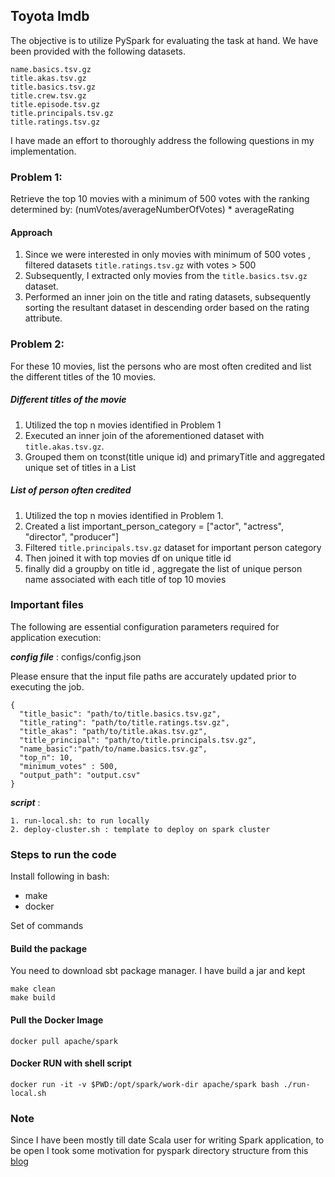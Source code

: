 ## Toyota Imdb 

The objective is to utilize PySpark for evaluating the task at hand. 
We have been provided with the following datasets.

```
name.basics.tsv.gz
title.akas.tsv.gz
title.basics.tsv.gz
title.crew.tsv.gz
title.episode.tsv.gz
title.principals.tsv.gz
title.ratings.tsv.gz
```
I have made an effort to thoroughly address the following questions in my implementation.

### Problem 1:

Retrieve the top 10 movies with a minimum of 500 votes with the ranking determined by:
(numVotes/averageNumberOfVotes) * averageRating

#### Approach
1. Since we were interested in only movies with minimum of 500 votes , filtered datasets `title.ratings.tsv.gz` with votes > 500
2. Subsequently, I extracted only movies from the `title.basics.tsv.gz` dataset.
3. Performed an inner join on the title and rating datasets, subsequently sorting the resultant dataset in descending order based on the rating attribute.

### Problem 2:

For these 10 movies, list the persons who are most often credited and list the
different titles of the 10 movies.

##### Different titles of the movie
1. Utilized the top n movies identified in Problem 1
2. Executed an inner join of the aforementioned dataset with `title.akas.tsv.gz`.
3. Grouped them on tconst(title unique id) and primaryTitle and aggregated unique set of titles in a List 

##### List of person often credited
1. Utilized the top n movies identified in Problem 1.
2. Created a list important_person_category = ["actor", "actress", "director", "producer"]
3. Filtered `title.principals.tsv.gz` dataset for important person category 
4. Then joined it with top movies df on unique title id
5. finally did a groupby on title id , aggregate the list of unique person name associated with each title of top 10 movies 

###  Important files
The following are essential configuration parameters required for application execution:

 ***config file*** :  configs/config.json

 Please ensure that the input file paths are accurately updated prior to executing the job.
```$xslt
{
  "title_basic": "path/to/title.basics.tsv.gz",
  "title_rating": "path/to/title.ratings.tsv.gz",
  "title_akas": "path/to/title.akas.tsv.gz",
  "title_principal": "path/to/title.principals.tsv.gz",
  "name_basic":"path/to/name.basics.tsv.gz",
  "top_n": 10,
  "minimum_votes" : 500,
  "output_path": "output.csv"
}
``` 

***script*** : 

    1. run-local.sh: to run locally
    2. deploy-cluster.sh : template to deploy on spark cluster 

### Steps to run the code 

Install following in bash:
* make
* docker

Set of commands 

#### Build the package

You need to download sbt package manager. I have build a jar and kept
```$xslt
make clean
make build
```

#### Pull the Docker Image
```
docker pull apache/spark 
```

#### Docker RUN with shell script 
```
docker run -it -v $PWD:/opt/spark/work-dir apache/spark bash ./run-local.sh
```

### Note
Since I have been mostly till date Scala user for writing Spark application, to be open I took some motivation for pyspark directory structure from this [blog](https://pyspark-tdd-template.readthedocs.io/en/latest/intro.html)